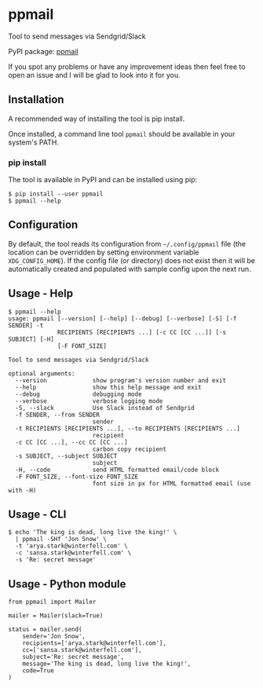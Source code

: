 # ppmail
Tool to send messages via Sendgrid/Slack

PyPI package: [ppmail](https://pypi.python.org/pypi/ppmail)

If you spot any problems or have any improvement ideas then feel free to open
an issue and I will be glad to look into it for you.

## Installation
A recommended way of installing the tool is pip install.

Once installed, a command line tool `ppmail` should be available in your
system's PATH.

### pip install
The tool is available in PyPI and can be installed using pip:
```
$ pip install --user ppmail
$ ppmail --help
```

## Configuration
By default, the tool reads its configuration from `~/.config/ppmail` file (the
location can be overridden by setting environment variable `XDG_CONFIG_HOME`).
If the config file (or directory) does not exist then it will be automatically
created and populated with sample config upon the next run.

## Usage - Help
```
$ ppmail --help
usage: ppmail [--version] [--help] [--debug] [--verbose] [-S] [-f SENDER] -t
              RECIPIENTS [RECIPIENTS ...] [-c CC [CC ...]] [-s SUBJECT] [-H]
              [-F FONT_SIZE]

Tool to send messages via Sendgrid/Slack

optional arguments:
  --version             show program's version number and exit
  --help                show this help message and exit
  --debug               debugging mode
  --verbose             verbose logging mode
  -S, --slack           Use Slack instead of Sendgrid
  -f SENDER, --from SENDER
                        sender
  -t RECIPIENTS [RECIPIENTS ...], --to RECIPIENTS [RECIPIENTS ...]
                        recipient
  -c CC [CC ...], --cc CC [CC ...]
                        carbon copy recipient
  -s SUBJECT, --subject SUBJECT
                        subject
  -H, --code            send HTML formatted email/code block
  -F FONT_SIZE, --font-size FONT_SIZE
                        font size in px for HTML formatted email (use with -H)
```

## Usage - CLI
```
$ echo 'The king is dead, long live the king!' \
  | ppmail -SHf 'Jon Snow' \
  -t 'arya.stark@winterfell.com' \
  -c 'sansa.stark@winterfell.com' \
  -s 'Re: secret message'
```

## Usage - Python module
```
from ppmail import Mailer

mailer = Mailer(slack=True)

status = mailer.send(
    sender='Jon Snow',
    recipients=['arya.stark@winterfell.com'],
    cc=['sansa.stark@winterfell.com'],
    subject='Re: secret message',
    message='The king is dead, long live the king!',
    code=True
)
```
